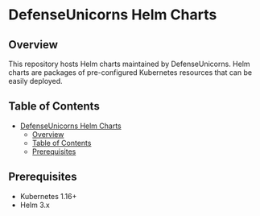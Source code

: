 # DefenseUnicorns Helm Charts

## Overview

This repository hosts Helm charts maintained by DefenseUnicorns. Helm charts are packages of pre-configured Kubernetes resources that can be easily deployed.

## Table of Contents

- [DefenseUnicorns Helm Charts](#defenseunicorns-helm-charts)
  - [Overview](#overview)
  - [Table of Contents](#table-of-contents)
  - [Prerequisites](#prerequisites)

## Prerequisites

- Kubernetes 1.16+
- Helm 3.x